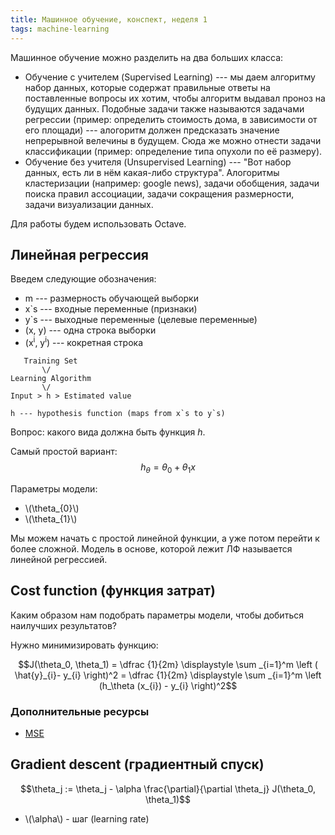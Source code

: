 ```yaml
---
title: Машинное обучение, конспект, неделя 1
tags: machine-learning
---
```

Машинное обучение можно разделить на два больших класса:
* Обучение с учителем (Supervised Learning) --- мы даем алгоритму набор данных, которые содержат правильные ответы на
  поставленные вопросы их хотим, чтобы алгоритм выдавал проноз на будущих данных. Подобные задачи также называются задачами 
  регрессии (пример: определить стоимость дома, в зависимости от его площади) --- алогоритм должен предсказать значение 
  непрерывной велечины в будущем. Сюда же можно отнести задачи классификации
  (пример: определение типа опухоли по её размеру).
* Обучение без учителя (Unsupervised Learning) --- "Вот набор данных, есть ли в нём какая-либо структура". Алогоритмы
  кластеризации (например: google news), задачи обобщения, задачи поиска правил ассоциации, задачи сокращения
  размерности, задачи визуализации данных.

Для работы будем использовать Octave.

## Линейная регрессия

Введем следующие обозначения:

* m --- размерность обучающей выборки
* x`s --- входные переменные (признаки)
* y`s --- выходные переменные (целевые переменные)
* (x, y) --- одна строка выборки
* (x<sup>i</sup>, y<sup>i</sup>) --- кокретная строка

```
   Training Set
       \/
Learning Algorithm
       \/
Input > h > Estimated value

h --- hypothesis function (maps from x`s to y`s)
```

Вопрос: какого вида должна быть функция *h*.

Самый простой вариант:
$$h_{\theta} = \theta_{0} + \theta_{1}x$$

Параметры модели:

* \\(\theta_{0}\\)
* \\(\theta_{1}\\)


Мы можем начать с простой линейной функции, а уже потом перейти к более сложной. Модель в основе, которой лежит ЛФ
называется линейной регрессией.

## Cost function (функция затрат)

Каким образом нам подобрать параметры модели, чтобы добиться наилучших результатов?

Нужно минимизировать функцию:

$$J(\theta_0, \theta_1) = \dfrac {1}{2m} \displaystyle \sum _{i=1}^m \left ( \hat{y}_{i}- y_{i} \right)^2 = \dfrac {1}{2m} \displaystyle \sum _{i=1}^m \left (h_\theta (x_{i}) - y_{i} \right)^2$$

### Дополнительные ресурсы

* [MSE](https://en.wikipedia.org/wiki/Mean_squared_error)

## Gradient descent (градиентный спуск)

$$\theta_j := \theta_j - \alpha \frac{\partial}{\partial \theta_j} J(\theta_0, \theta_1)$$

* \\(\alpha\\) - шаг (learning rate)
